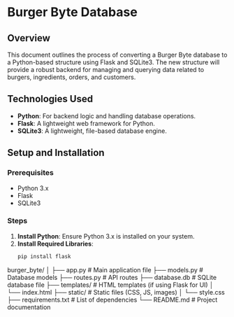 # Burger Byte Database

## Overview

This document outlines the process of converting a Burger Byte database to a Python-based structure using Flask and SQLite3. The new structure will provide a robust backend for managing and querying data related to burgers, ingredients, orders, and customers.

## Technologies Used

- **Python**: For backend logic and handling database operations.
- **Flask**: A lightweight web framework for Python.
- **SQLite3**: A lightweight, file-based database engine.

## Setup and Installation

### Prerequisites

- Python 3.x
- Flask
- SQLite3

### Steps

1. **Install Python**: Ensure Python 3.x is installed on your system.
2. **Install Required Libraries**:
   ```bash
   pip install flask
   ```

burger_byte/
│
├── app.py # Main application file
├── models.py # Database models
├── routes.py # API routes
├── database.db # SQLite database file
├── templates/ # HTML templates (if using Flask for UI)
│ └── index.html
├── static/ # Static files (CSS, JS, images)
│ └── style.css
├── requirements.txt # List of dependencies
└── README.md # Project documentation
